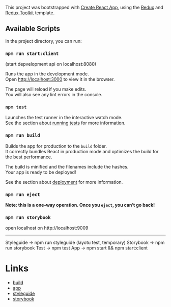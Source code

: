 This project was bootstrapped with [Create React App](https://github.com/facebook/create-react-app), using the [Redux](https://redux.js.org/) and [Redux Toolkit](https://redux-toolkit.js.org/) template.

## Available Scripts

In the project directory, you can run:

### `npm run start:client`
(start depvelopment api on localhost:8080)

Runs the app in the development mode.<br />
Open [http://localhost:3000](http://localhost:3000) to view it in the browser.

The page will reload if you make edits.<br />
You will also see any lint errors in the console.

### `npm test`

Launches the test runner in the interactive watch mode.<br />
See the section about [running tests](https://facebook.github.io/create-react-app/docs/running-tests) for more information.

### `npm run build`

Builds the app for production to the `build` folder.<br />
It correctly bundles React in production mode and optimizes the build for the best performance.

The build is minified and the filenames include the hashes.<br />
Your app is ready to be deployed!

See the section about [deployment](https://facebook.github.io/create-react-app/docs/deployment) for more information.

### `npm run eject`

**Note: this is a one-way operation. Once you `eject`, you can’t go back!**


### `npm run storybook`

open localhost on http://localhost:9009

------------------------------------------------------------------------------------------------------

Styleguide -> npm run styleguide (layotu test, temporary)
Storybook -> npm run storybook
Test -> npm test
App -> npm start && npm start:client

# Links
- [build](https://console.cloud.google.com/cloud-build/builds?project=pungilandia2020-app)
- [app](https://pungilandia2020-app.appspot.com/)
- [styleguide](https://pungilandia2020-app.appspot.com/styleguide/)
- [storybook](https://pungilandia2020-app.appspot.com/storybook/)
